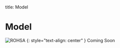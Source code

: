 title: Model

# Model

![ROHSA](|media|/LogoMakr_0dTJ9B.png)
{: style="text-align: center" }
Coming Soon